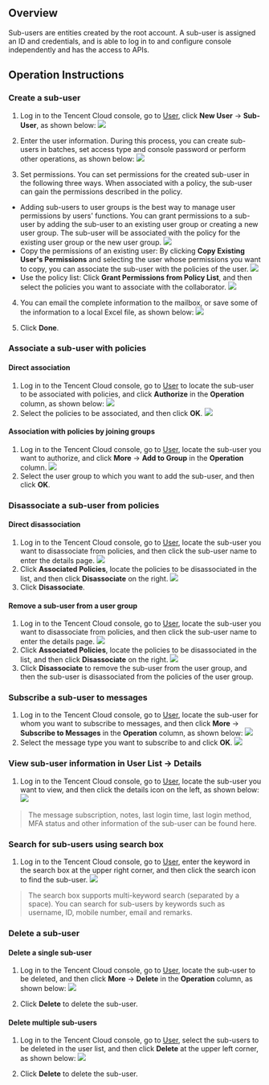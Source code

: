 ## Overview
Sub-users are entities created by the root account. A sub-user is assigned an ID and credentials, and is able to log in to and configure console independently and has the access to APIs.

## Operation Instructions

### Create a sub-user
1. Log in to the Tencent Cloud console, go to [User](https://console.cloud.tencent.com/cam), click **New User** -> **Sub-User**, as shown below:
![](https://main.qcloudimg.com/raw/ea2c83f453f040868d74cebde326ece2.png)

2. Enter the user information. During this process, you can create sub-users in batches, set access type and console password or perform other operations, as shown below:
![](https://main.qcloudimg.com/raw/4af2c64e456a66c71aeba544237c5aaa.png)

3. Set permissions. You can set permissions for the created sub-user in the following three ways. When associated with a policy, the sub-user can gain the permissions described in the policy.
 - Adding sub-users to user groups is the best way to manage user permissions by users' functions. You can grant permissions to a sub-user by adding the sub-user to an existing user group or creating a new user group. The sub-user will be associated with the policy for the existing user group or the new user group.
![](https://main.qcloudimg.com/raw/42203e02f8db3e3f380d7b41b133885b.png)
 - Copy the permissions of an existing user: By clicking **Copy Existing User's Permissions** and selecting the user whose permissions you want to copy, you can associate the sub-user with the policies of the user.
![](https://main.qcloudimg.com/raw/e144d026b601ef06f0b678905ec9dbaa.png)
 - Use the policy list: Click **Grant Permissions from Policy List**, and then select the policies you want to associate with the collaborator.
 ![](https://main.qcloudimg.com/raw/ec45ef82b8f31d6707d8873cc5485155.png)
4. You can email the complete information to the mailbox, or save some of the information to a local Excel file, as shown below:
![](https://main.qcloudimg.com/raw/5538d2b037b8d0299c6f96185e85f828.png)

5. Click **Done**.

### Associate a sub-user with policies

#### Direct association
1. Log in to the Tencent Cloud console, go to [User](https://console.cloud.tencent.com/cam) to locate the sub-user to be associated with policies, and click **Authorize** in the **Operation** column, as shown below:
![](https://main.qcloudimg.com/raw/def984e04ba312d066f5ced32996cb99.png)
2. Select the policies to be associated, and then click **OK**.
![](https://main.qcloudimg.com/raw/0ed5b135fe498eb017552a9014b29893.png)

#### Association with policies by joining groups
1. Log in to the Tencent Cloud console, go to [User](https://console.cloud.tencent.com/cam), locate the sub-user you want to authorize, and click **More** -> **Add to Group** in the **Operation** column.
![](https://main.qcloudimg.com/raw/ccd8ed71ab1e2414adccc07d699bbe54.png)
2. Select the user group to which you want to add the sub-user, and then click **OK**.


### Disassociate a sub-user from policies

#### Direct disassociation
1. Log in to the Tencent Cloud console, go to [User](https://console.cloud.tencent.com/cam), locate the sub-user you want to disassociate from policies, and then click the sub-user name to enter the details page.
![](https://main.qcloudimg.com/raw/7acf69885801de4d444955f3315fe4cf.png)
2. Click **Associated Policies**, locate the policies to be disassociated in the list, and then click **Disassociate** on the right.
![](https://main.qcloudimg.com/raw/8f39787d4168aca9cb49856f0b2579be.png)
3. Click **Disassociate**.

#### Remove a sub-user from a user group
1. Log in to the Tencent Cloud console, go to [User](https://console.cloud.tencent.com/cam), locate the sub-user you want to disassociate from policies, and then click the sub-user name to enter the details page.
![](https://main.qcloudimg.com/raw/7acf69885801de4d444955f3315fe4cf.png)
2. Click **Associated Policies**, locate the policies to be disassociated in the list, and then click **Disassociate** on the right.
![](https://main.qcloudimg.com/raw/bf4de0304257aab985745b7e456c40c7.png)
3. Click **Disassociate** to remove the sub-user from the user group, and then the sub-user is disassociated from the policies of the user group.

### Subscribe a sub-user to messages
1. Log in to the Tencent Cloud console, go to [User](https://console.cloud.tencent.com/cam), locate the sub-user for whom you want to subscribe to messages, and then click **More** -> **Subscribe to Messages** in the **Operation** column, as shown below:
![](https://main.qcloudimg.com/raw/110fe3ebd376969a1b18f81f287ee88b.png)
2. Select the message type you want to subscribe to and click **OK**.
![](https://main.qcloudimg.com/raw/1eac93c0efd19c26e0ca1e3a1e637b75.png)

### View sub-user information in **User List** -> **Details**

1. Log in to the Tencent Cloud console, go to [User](https://console.cloud.tencent.com/cam), locate the sub-user you want to view, and then click the details icon on the left, as shown below: ![](https://main.qcloudimg.com/raw/4413929aa2d843861a5512da4a27d437.png)
>The message subscription, notes, last login time, last login method, MFA status and other information of the sub-user can be found here.

### Search for sub-users using search box
1. Log in to the Tencent Cloud console, go to [User](https://console.cloud.tencent.com/cam), enter the keyword in the search box at the upper right corner, and then click the search icon to find the sub-user. 
![](https://main.qcloudimg.com/raw/21545d7d3da888f878dda5d82c75a8e9.png)
>The search box supports multi-keyword search (separated by a space). You can search for sub-users by keywords such as username, ID, mobile number, email and remarks.



### Delete a sub-user

#### Delete a single sub-user
1. Log in to the Tencent Cloud console, go to [User](https://console.cloud.tencent.com/cam), locate the sub-user to be deleted, and then click **More** -> **Delete** in the **Operation** column, as shown below:
![](https://main.qcloudimg.com/raw/fc3a8a73f4ef0f53f8ad3a2a7b8d4cd2.png)

2. Click **Delete** to delete the sub-user.


#### Delete multiple sub-users
1. Log in to the Tencent Cloud console, go to [User](https://console.cloud.tencent.com/cam), select the sub-users to be deleted in the user list, and then click **Delete** at the upper left corner, as shown below:
![](https://main.qcloudimg.com/raw/983a54ffdf83dcd0d4b9da6a7f746f27.png)

2. Click **Delete** to delete the sub-user.

